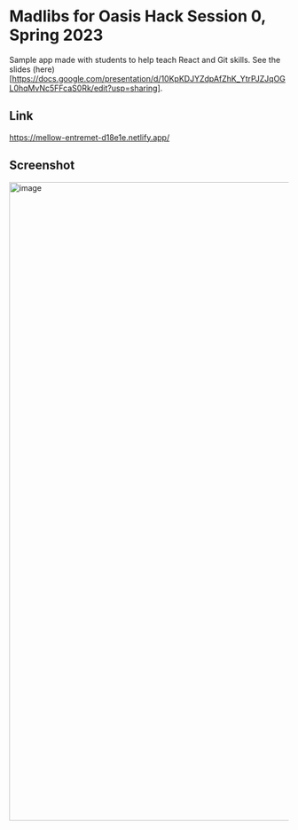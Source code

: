 # Madlibs for Oasis Hack Session 0, Spring 2023
Sample app made with students to help teach React and Git skills.
See the slides (here)[https://docs.google.com/presentation/d/10KpKDJYZdpAfZhK_YtrPJZJqOGL0hqMvNc5FFcaS0Rk/edit?usp=sharing].

## Link
https://mellow-entremet-d18e1e.netlify.app/

## Screenshot
<img width="1151" alt="image" src="https://user-images.githubusercontent.com/57777918/212392044-ebb99527-98e1-4009-9e85-43119788e37b.png">
